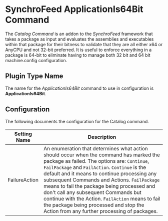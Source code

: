 # SynchroFeed ApplicationIs64Bit Command
The *Catalog* *Command* is an addon to the *SynchroFeed* framework that takes a package as input and evaluates the assemblies 
and executables within that package for their bitness to validate that they are all either x64 or AnyCPU and not 32-bit preferred. 
It is useful to enforce everything in a package is 64-bit to eliminate having to manage both 32 bit and 64 bit machine.config 
configuration.

## Plugin Type Name
The name for the *ApplicationIs64Bit* command to use in configuration is **ApplicationIs64Bit**.

## Configuration
The following documents the configuration for the Catalog command.

| Setting Name             | Description |
|--------------------------|-------------|
| FailureAction            | An enumeration that determines what action should occur when the command has marked the package as failed. The options are: `Continue`, `FailPackage` and `FailAction`.  `Continue` is the default and it means to continue processing any subsequent Commands and Actions. `FailPackage` means to fail the package being processed and don't call any subsequent Commands but continue with the Action. `FailAction` means to fail the package being processed and stop the Action from any further processing of packages.
